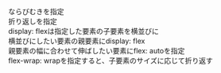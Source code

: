 ならびむきを指定  
折り返しを指定  
display: flexは指定した要素の子要素を横並びに  
横並びにしたい要素の親要素にdisplay: flex  
親要素の幅に合わせて伸ばしたい要素にflex: autoを指定  
flex-wrap: wrapを指定すると、子要素のサイズに応じて折り返す  
